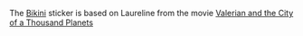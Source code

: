 The [Bikini](http://emojipedia.org/bikini/) sticker is based on Laureline from the movie [Valerian and the City of a Thousand Planets](https://youtu.be/BszXhUjJz00?t=42s)
